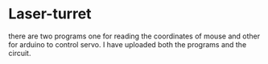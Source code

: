 # Laser-turret
there are two programs one for  reading the coordinates of mouse and other for arduino to control servo.
I have uploaded both the programs and the circuit.
